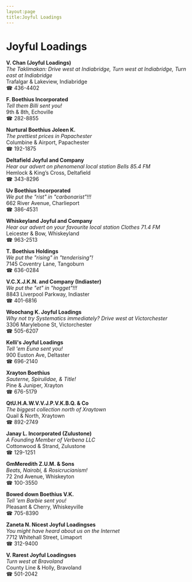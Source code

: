 ```yaml
---
layout:page
title:Joyful Loadings
---
```

# Joyful Loadings

**V. Chan (Joyful Loadings)**  
_The Taklimakan: Drive west at Indiabridge, Turn west at Indiabridge, Turn east at Indiabridge_  
Trafalgar & Lakeview, Indiabridge  
☎ 436-4402



**F. Boethius Incorporated**  
_Tell them Billi sent you!_  
9th & 8th, Echoville  
☎ 282-8855



**Nurtural Boethius Joleen K.**  
_The prettiest prices in Papachester_  
Columbine & Airport, Papachester  
☎ 192-1875



**Deltafield Joyful and Company**  
_Hear our advert on phenomenal local station Bells 85.4 FM_  
Hemlock & King’s Cross, Deltafield  
☎ 343-8296



**Uv Boethius Incorporated**  
_We put the "rist" in "carbonarist"!!!_  
662 River Avenue, Charlieport  
☎ 386-4531



**Whiskeyland Joyful and Company**  
_Hear our advert on your favourite local station Clothes 71.4 FM_  
Leicester & Bow, Whiskeyland  
☎ 963-2513



**T. Boethius Holdings**  
_We put the "rising" in "tenderising"!_  
7145 Coventry Lane, Tangoburn  
☎ 636-0284



**V.C.X.J.K.N. and Company (Indiaster)**  
_We put the "et" in "hogget"!!!_  
8843 Liverpool Parkway, Indiaster  
☎ 401-6816



**Woochang K. Joyful Loadings**  
_Why not try Systematics immediately? 
Drive west at Victorchester_  
3306 Marylebone St, Victorchester  
☎ 505-6207



**Kelli's Joyful Loadings**  
_Tell 'em Euna sent you!_  
900 Euston Ave, Deltaster  
☎ 696-2140



**Xrayton Boethius**  
_Sauterne, Spirulidae, & Title!_  
Pine & Juniper, Xrayton  
☎ 676-5179



**QtU.H.A.W.V.V.J.P.V.K.B.Q. & Co**  
_The biggest collection north of Xraytown_  
Quail & North, Xraytown  
☎ 892-2749



**Janay L. Incorporated (Zulustone)**  
_A Founding Member of Verbena LLC_  
Cottonwood & Strand, Zulustone  
☎ 129-1251



**GmMeredith Z.U.M. & Sons**  
_Beats, Nairobi, & Rosicrucianism!_  
72 2nd Avenue, Whiskeyton  
☎ 100-3550



**Bowed down Boethius V.K.**  
_Tell 'em Barbie sent you!_  
Pleasant & Cherry, Whiskeyville  
☎ 705-8390



**Zaneta N. Nicest Joyful Loadingses**  
_You might have heard about us on the Internet_  
7712 Whitehall Street, Limaport  
☎ 312-9400



**V. Rarest Joyful Loadingses**  
_Turn west at Bravoland_  
County Line & Holly, Bravoland  
☎ 501-2042



